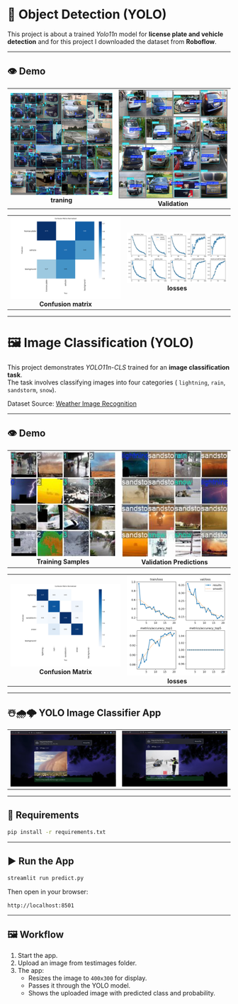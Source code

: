 # 🚗 Object Detection (YOLO)

This project is about a trained _Yolo11n_ model for **license plate and vehicle detection** and for this project I downloaded the dataset from **Roboflow**.

---

## 👁️ Demo

<table>
  <tr>
    <td style="text-align:center;">
      <img src="train_batch0.jpg" width="100%"/>
      <div><strong>traning</strong></div>
    </td>
    <td style="text-align:center;">
      <img src="val_batch0_labels.jpg" width="100%"/>
      <div><strong>Validation</strong></div>
    </td>
  </tr>
</table>
<table>
  <tr>
    <td style="text-align:center;">
      <img src="confusion_matrix_normalized.png" width="100%"/>
      <div><strong>Confusion matrix</strong></div>
    </td>
    <td style="text-align:center;">
      <img src="results.png" width="100%"/>
      <div><strong>losses</strong></div>
    </td>
  </tr>
</table>

---

# 🖼️ Image Classification (YOLO)

This project demonstrates _YOLO11n-CLS_ trained for an **image classification task**.  
The task involves classifying images into four categories ( `lightning`, `rain`, `sandstorm`, `snow`).

Dataset Source: [Weather Image Recognition](https://www.kaggle.com/datasets/jehanbhathena/weather-dataset)

---

## 👁️ Demo

<table>
  <tr>
    <td style="text-align:center;">
      <img src="train_batch1.jpg" width="100%"/>
      <div><strong>Training Samples</strong></div>
    </td>
    <td style="text-align:center;">
      <img src="val_classification.jpg" width="100%"/>
      <div><strong>Validation Predictions</strong></div>
    </td>
  </tr>
</table>

<table>
  <tr>
    <td style="text-align:center;">
      <img src="confusion_matrix_classification.png" width="100%"/>
      <div><strong>Confusion Matrix</strong></div>
    </td>
    <td style="text-align:center;">
      <img src="results_classification.png" width="100%"/>
      <div><strong>losses</strong></div>
    </td>
  </tr>
</table>

---

## ☃️🌧️🌩️ YOLO Image Classifier App

<table>
  <tr>
    <td style="text-align:center;">
      <img src="results3.png" width="100%"/>
      <div><strong></strong></div>
    </td>
    <td style="text-align:center;">
      <img src="results4.png" width="100%"/>
      <div><strong></strong></div>
    </td>
  </tr>
</table>

---

## 🧱 Requirements

```bash
pip install -r requirements.txt
```

---

## ▶️ Run the App

```bash
streamlit run predict.py
```

Then open in your browser:

```
http://localhost:8501
```

---

## 🖼️ Workflow

1. Start the app.
2. Upload an image from testimages folder.
3. The app:
   - Resizes the image to `400x300` for display.
   - Passes it through the YOLO model.
   - Shows the uploaded image with predicted class and probability.
